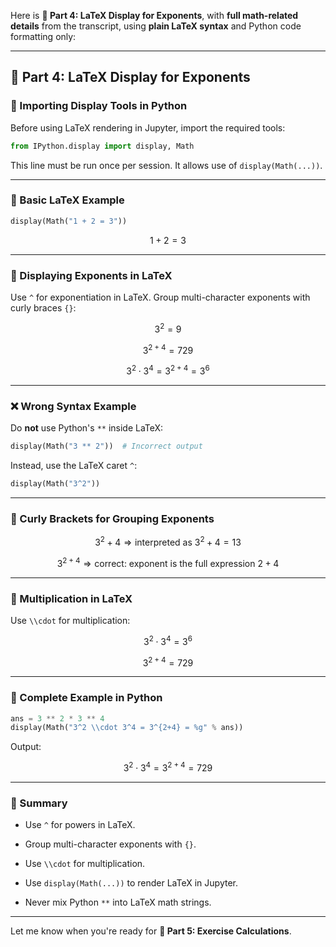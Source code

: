 Here is **📗 Part 4: LaTeX Display for Exponents**, with **full math-related details** from the transcript, using **plain LaTeX syntax** and Python code formatting only:

---

## 📗 Part 4: LaTeX Display for Exponents

### 🧾 Importing Display Tools in Python

Before using LaTeX rendering in Jupyter, import the required tools:

```python
from IPython.display import display, Math
```

This line must be run once per session. It allows use of `display(Math(...))`.

---

### 🧮 Basic LaTeX Example

```python
display(Math("1 + 2 = 3"))
```

$$ 1 + 2 = 3 $$

---

### 🔢 Displaying Exponents in LaTeX

Use `^` for exponentiation in LaTeX. Group multi-character exponents with curly braces `{}`:

$$ 3^2 = 9 $$

$$ 3^{2+4} = 729 $$

$$ 3^2 \cdot 3^4 = 3^{2+4} = 3^6 $$

---

### ❌ Wrong Syntax Example

Do **not** use Python's `**` inside LaTeX:

```python
display(Math("3 ** 2"))  # Incorrect output
```

Instead, use the LaTeX caret `^`:

```python
display(Math("3^2"))
```

---

### 🧾 Curly Brackets for Grouping Exponents

$$ 3^2 + 4 \Rightarrow \text{interpreted as } 3^2 + 4 = 13 $$

$$ 3^{2+4} \Rightarrow \text{correct: exponent is the full expression } 2+4 $$

---

### 🧮 Multiplication in LaTeX

Use `\\cdot` for multiplication:

$$ 3^2 \cdot 3^4 = 3^6 $$

$$ 3^{2+4} = 729 $$

---

### 📌 Complete Example in Python

```python
ans = 3 ** 2 * 3 ** 4
display(Math("3^2 \\cdot 3^4 = 3^{2+4} = %g" % ans))
```

Output:

$$ 3^2 \cdot 3^4 = 3^{2+4} = 729 $$

---

### 🧾 Summary

- Use `^` for powers in LaTeX.
    
- Group multi-character exponents with `{}`.
    
- Use `\\cdot` for multiplication.
    
- Use `display(Math(...))` to render LaTeX in Jupyter.
    
- Never mix Python `**` into LaTeX math strings.
    

---

Let me know when you're ready for **📘 Part 5: Exercise Calculations**.
